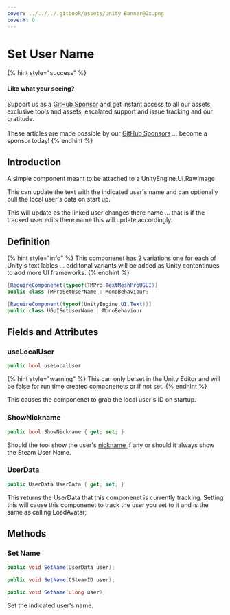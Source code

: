 ```yaml
---
cover: ../../../.gitbook/assets/Unity Banner@2x.png
coverY: 0
---
```


# Set User Name

{% hint style="success" %}
#### Like what your seeing?

Support us as a [GitHub Sponsor](../../../become-a-sponsor/) and get instant access to all our assets, exclusive tools and assets, escalated support and issue tracking and our gratitude.\
\
These articles are made possible by our [GitHub Sponsors](../../../become-a-sponsor/) ... become a sponsor today!
{% endhint %}

## &#x20;Introduction

A simple component meant to be attached to a UnityEngine.UI.RawImage

This can update the text with the indicated user's name and can optionally pull the local user's data on start up.

This will update as the linked user changes there name ... that is if the tracked user edits there name this will update accordingly.

## Definition

{% hint style="info" %}
This componenet has 2 variations one for each of Unity's text lables ... additonal variants will be added as Unity contentinues to add more UI frameworks.
{% endhint %}

```csharp
[RequireComponenet(typeof(TMPro.TextMeshProUGUI)]
public class TMProSetUserName : MonoBehaviour;
```

```csharp
[RequireComponent(typeof(UnityEngine.UI.Text))]
public class UGUISetUserName : MonoBehaviour
```

## Fields and Attributes

### useLocalUser

```csharp
public bool useLocalUser
```

{% hint style="warning" %}
This can only be set in the Unity Editor and will be false for run time created componenets or if not set.
{% endhint %}

This causes the componenet to grab the local user's ID on startup.

### ShowNickname

```csharp
public bool ShowNickname { get; set; }
```

Should the tool show the user's [nickname ](../classes-and-structs/user-data.md#nickname)if any or should it always show the Steam User Name.

### UserData

```csharp
public UserData UserData { get; set; }
```

This returns the UserData that this componenet is currently tracking. Setting this will cause this componenet to track the user you set to it and is the same as calling LoadAvatar;

## Methods

### Set Name

```csharp
public void SetName(UserData user);
```

```csharp
public void SetName(CSteamID user);
```

```csharp
public void SetName(ulong user);
```

Set the indicated user's name.
